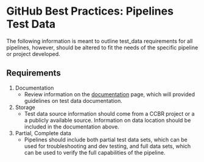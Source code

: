 # GitHub Best Practices: Pipelines Test Data

The following information is meant to outline test_data requirements for all pipelines, however, should be altered to fit the needs of the specific pipeline or project developed.

## Requirements

1. Documentation
    - Review information on the [documentation](https://ccbr.github.io/HowTos/GitHub/sop_doc_projpipes/) page, which will provided guidelines on test data documentation.
2. Storage
    - Test data source information should come from a CCBR project or a a publicly available source. Information on data location should be included in the documentation above.
3. Partial, Complete data
    - Pipelines should include both partial test data sets, which can be used for troubleshooting and dev testing, and full data sets, which can be used to verify the full capabilities of the pipeline.